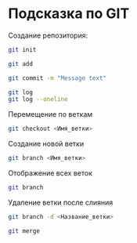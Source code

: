# Подсказка по GIT

Создание репозитория:
```sh
git init
```
```sh
git add
```
```sh
git commit -m "Message text"
```
```sh
git log
git log --oneline
```

Перемещение по веткам
```sh
git checkout <Имя_ветки>
```
Создание новой ветки
```sh
git branch <Имя_ветки>
```
Отображение всех веток
```sh
git branch
```
Удаление ветки после слияния
```sh
git branch -d <Название_ветки>
```

```sh
git merge
```
